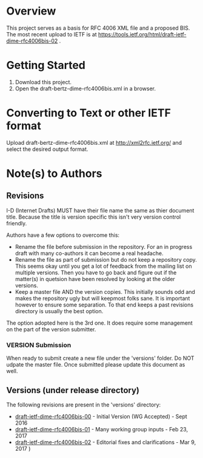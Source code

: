 # Overview

This project serves as a basis for RFC 4006 XML file and a proposed BIS.
The most recent upload to IETF is at
https://tools.ietf.org/html/draft-ietf-dime-rfc4006bis-02 .


# Getting Started

1. Download this project.
2. Open the draft-bertz-dime-rfc4006bis.xml in a browser.

# Converting to Text or other IETF format

Upload draft-bertz-dime-rfc4006bis.xml at http://xml2rfc.ietf.org/ and select
the desired output format.

# Note(s) to Authors

## Revisions
I-D (Internet Drafts) MUST have their file name the same as thier document title.  Because the title is
version specific this isn't very version control friendly.

Authors have a few options to overcome this:
- Rename the file before submission in the repository.  For an in progress draft with many co-authors it
can become a real headache.
- Rename the file as part of submission but do not keep a repository copy.  This seems okay until you get a lot of feedback from the mailing list on multiple versions.  Then you have to go back and figure out if the matter(s) in
quetsion have been resolved by looking at the older versions.
- Keep a master file AND the version copies.  This initially sounds odd and makes the repository ugly but will keepmost folks sane. It is important however to ensure some separation.  To that end keeps a past revisions directory is usually the best option.

The option adopted here is the 3rd one.  It does require some management on the part of the version submitter.

### VERSION Submission
When ready to submit create a new file under the 'versions' folder. Do NOT udpate the master file. Once submitted please update this document as well.

## Versions (under release directory)
The following revisions are present in the 'versions' directory:

- [draft-ietf-dime-rfc4006bis-00](https://tools.ietf.org/html/draft-ietf-dime-rfc4006bis-00) - Initial Version (WG Accepted) - Sept 2016
- [draft-ietf-dime-rfc4006bis-01](https://tools.ietf.org/html/draft-ietf-dime-rfc4006bis-01) - Many working group inputs - Feb 23, 2017
- [draft-ietf-dime-rfc4006bis-02](https://tools.ietf.org/html/draft-ietf-dime-rfc4006bis-02) - Editorial fixes and clarifications - Mar 9, 2017
)







